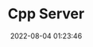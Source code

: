 ---
pageComponent: 
  name: Catalogue
  data: 
    path: cpp_server
    imgUrl: /img/other.png
    description: C++
title: Cpp Server
permalink: /cpp_server
date: 2022-08-04 01:23:46
---